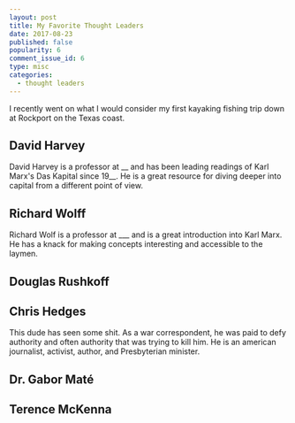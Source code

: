```yaml
---
layout: post
title: My Favorite Thought Leaders
date: 2017-08-23
published: false
popularity: 6
comment_issue_id: 6
type: misc
categories: 
  - thought leaders
---
```


I recently went on what I would consider my first kayaking fishing trip down at Rockport on the Texas coast.

## David Harvey

David Harvey is a professor at __ and has been leading readings of Karl Marx's Das Kapital since 19__. He is a great resource for diving deeper into capital from a different point of view.

## Richard Wolff

Richard Wolf is a professor at ___ and is a great introduction into Karl Marx. He has a knack for making concepts interesting and accessible to the laymen.

## Douglas Rushkoff



## Chris Hedges

This dude has seen some shit. As a war correspondent, he was paid to defy authority and often authority that was trying to kill him. He is an american journalist, activist, author, and Presbyterian minister.

## Dr. Gabor Maté



## Terence McKenna
